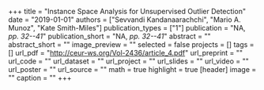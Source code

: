 +++
title = "Instance Space Analysis for Unsupervised Outlier Detection"
date = "2019-01-01"
authors = ["Sevvandi Kandanaarachchi", "Mario A. Munoz", "Kate Smith-Miles"]
publication_types = ["1"]
publication = "NA, _pp. 32--41_"
publication_short = "NA, _pp. 32--41_"
abstract = ""
abstract_short = ""
image_preview = ""
selected = false
projects = []
tags = []
url_pdf = "http://ceur-ws.org/Vol-2436/article_4.pdf"
url_preprint = ""
url_code = ""
url_dataset = ""
url_project = ""
url_slides = ""
url_video = ""
url_poster = ""
url_source = ""
math = true
highlight = true
[header]
image = ""
caption = ""
+++
